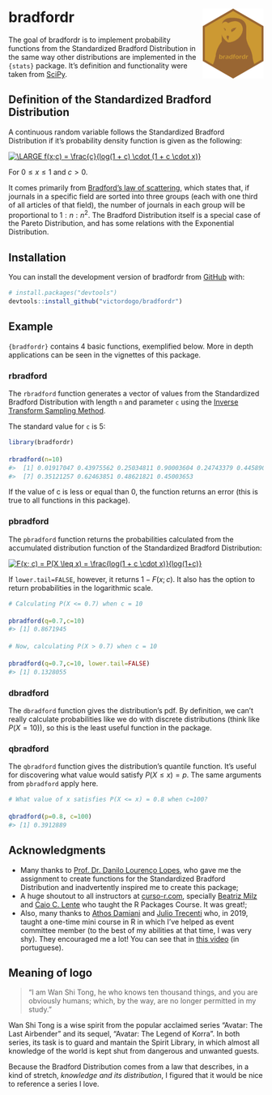 
<!-- README.md is generated from README.Rmd. Please edit that file -->
<!-- badges: start -->

# bradfordr <img src='man/figures/logo.png' align="right" height="138" />

<!-- badges: end -->

The goal of bradfordr is to implement probability functions from the
Standardized Bradford Distribution in the same way other distributions
are implemented in the `{stats}` package. It’s definition and
functionality were taken from
[SciPy](https://docs.scipy.org/doc/scipy/reference/generated/scipy.stats.bradford.html).

## Definition of the Standardized Bradford Distribution

A continuous random variable follows the Standardized Bradford
Distribution if it’s probability density function is given as the
following:

<a href="https://www.codecogs.com/eqnedit.php?latex=\bg_white&space;\fn_cm&space;\LARGE&space;f(x;c)&space;=&space;\frac{c}{log(1&space;&plus;&space;c)&space;\cdot&space;(1&space;&plus;&space;c&space;\cdot&space;x)}" target="_blank"><img src="https://latex.codecogs.com/gif.latex?\bg_white&space;\fn_cm&space;\LARGE&space;f(x;c)&space;=&space;\frac{c}{log(1&space;&plus;&space;c)&space;\cdot&space;(1&space;&plus;&space;c&space;\cdot&space;x)}" title="\LARGE f(x;c) = \frac{c}{log(1 + c) \cdot (1 + c \cdot x)}" /></a>

For 0 ≤ *x* ≤ 1 and *c* &gt; 0.

It comes primarily from [Bradford’s law of
scattering](https://docs.scipy.org/doc/scipy/reference/generated/scipy.stats.bradford.html),
which states that, if journals in a specific field are sorted into three
groups (each with one third of all articles of that field), the number
of journals in each group will be proportional to
1 : *n* : *n*<sup>2</sup>. The Bradford Distribution itself is a special
case of the Pareto Distribution, and has some relations with the
Exponential Distribution.

## Installation

You can install the development version of bradfordr from
[GitHub](github.com) with:

``` r
# install.packages("devtools")
devtools::install_github("victordogo/bradfordr")
```

## Example

`{bradfordr}` contains 4 basic functions, exemplified below. More in
depth applications can be seen in the vignettes of this package.

### rbradford

The `rbradford` function generates a vector of values from the
Standardized Bradford Distribution with length `n` and parameter `c`
using the [Inverse Transform Sampling
Method](https://en.wikipedia.org/wiki/Inverse_transform_sampling).

The standard value for `c` is 5:

``` r
library(bradfordr)

rbradford(n=10)
#>  [1] 0.01917047 0.43975562 0.25034811 0.90003604 0.24743379 0.44589014
#>  [7] 0.35121257 0.62463851 0.48621821 0.45003653
```

If the value of c is less or equal than 0, the function returns an error
(this is true to all functions in this package).

### pbradford

The `pbradford` function returns the probabilities calculated from the
accumulated distribution function of the Standardized Bradford
Distribution:

<a href="https://www.codecogs.com/eqnedit.php?latex=\bg_white&space;F(x;&space;c)&space;=&space;P(X&space;\leq&space;x)&space;=&space;\frac{log(1&space;&plus;&space;c&space;\cdot&space;x)}{log(1&plus;c)}" target="_blank"><img src="https://latex.codecogs.com/gif.latex?\bg_white&space;F(x;&space;c)&space;=&space;P(X&space;\leq&space;x)&space;=&space;\frac{log(1&space;&plus;&space;c&space;\cdot&space;x)}{log(1&plus;c)}" title="F(x; c) = P(X \leq x) = \frac{log(1 + c \cdot x)}{log(1+c)}" /></a>

If `lower.tail=FALSE`, however, it returns 1 − *F*(*x*; *c*). It also
has the option to return probabilities in the logarithmic scale.

``` r
# Calculating P(X <= 0.7) when c = 10

pbradford(q=0.7,c=10)
#> [1] 0.8671945

# Now, calculating P(X > 0.7) when c = 10

pbradford(q=0.7,c=10, lower.tail=FALSE)
#> [1] 0.1328055
```

### dbradford

The `dbradford` function gives the distribution’s pdf. By definition, we
can’t really calculate probabilities like we do with discrete
distributions (think like *P*(*X* = 10)), so this is the least useful
function in the package.

### qbradford

The `qbradford` function gives the distribution’s quantile function.
It’s useful for discovering what value would satisfy
*P*(*X* ≤ *x*) = *p*. The same arguments from `pbradford` apply here.

``` r
# What value of x satisfies P(X <= x) = 0.8 when c=100?

qbradford(p=0.8, c=100)
#> [1] 0.3912889
```

## Acknowledgments

-   Many thanks to [Prof. Dr. Danilo Lourenço
    Lopes](http://lattes.cnpq.br/8061034473607951), who gave me the
    assignment to create functions for the Standardized Bradford
    Distribution and inadvertently inspired me to create this package;
-   A huge shoutout to all instructors at [curso-r.com](curso-r.com),
    specially [Beatriz Milz](https://github.com/beatrizmilz) and
    [Caio C. Lente](https://github.com/beatrizmilz) who taught the R
    Packages Course. It was great!;
-   Also, many thanks to [Athos Damiani](https://github.com/athospd) and
    [Julio Trecenti](https://github.com/jtrecenti) who, in 2019, taught
    a one-time mini course in R in which I’ve helped as event committee
    member (to the best of my abilities at that time, I was very shy).
    They encouraged me a lot! You can see that in [this
    video](https://www.youtube.com/watch?v=Bv_6YeVihZc&t=8068s) (in
    portuguese).

## Meaning of logo

> “I am Wan Shi Tong, he who knows ten thousand things, and you are
> obviously humans; which, by the way, are no longer permitted in my
> study.”

Wan Shi Tong is a wise spirit from the popular acclaimed series “Avatar:
The Last Airbender” and its sequel, “Avatar: The Legend of Korra”. In
both series, its task is to guard and mantain the Spirit Library, in
which almost all knowledge of the world is kept shut from dangerous and
unwanted guests.

Because the Bradford Distribution comes from a law that describes, in a
kind of stretch, *knowledge and its distribution*, I figured that it
would be nice to reference a series I love.
